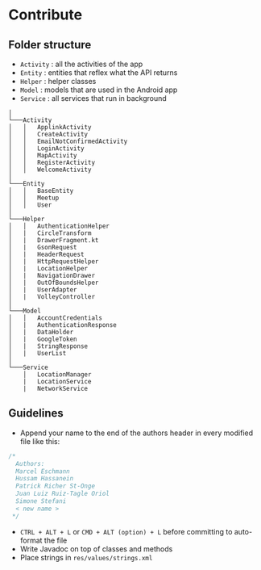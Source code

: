 # Contribute

## Folder structure

* `Activity` : all the activities of the app
* `Entity` : entities that reflex what the API returns
* `Helper` : helper classes
* `Model` : models that are used in the Android app
* `Service` : all services that run in background

```
│
└───Activity
│   │   ApplinkActivity
│   │   CreateActivity
│   │   EmailNotConfirmedActivity
│   │   LoginActivity
│   │   MapActivity
│   │   RegisterActivity
│   │   WelcomeActivity
│
└───Entity
│   │   BaseEntity
│   │   Meetup
│   │   User    
│  
└───Helper
│   │   AuthenticationHelper
│   |   CircleTransform
│   |   DrawerFragment.kt
│   |   GsonRequest
│   |   HeaderRequest
│   |   HttpRequestHelper
│   |   LocationHelper
│   |   NavigationDrawer
│   |   OutOfBoundsHelper
│   |   UserAdapter
│   |   VolleyController
│
└───Model
│   │   AccountCredentials
│   |   AuthenticationResponse
│   |   DataHolder
│   |   GoogleToken
│   |   StringResponse
│   |   UserList
│ 
└───Service
    │   LocationManager
    |   LocationService
    |   NetworkService
```

## Guidelines

* Append your name to the end of the authors header in every modified file like this:
```java
/*
  Authors: 
  Marcel Eschmann
  Hussam Hassanein
  Patrick Richer St-Onge
  Juan Luiz Ruiz-Tagle Oriol
  Simone Stefani
  < new name >
 */
```
* `CTRL + ALT + L` or `CMD + ALT (option) + L` before committing to auto-format the file
* Write Javadoc on top of classes and methods
* Place strings in `res/values/strings.xml`
